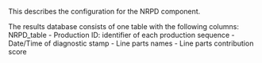 This describes the configuration for the NRPD component.

The results database consists of one table with the following columns:
   NRPD_table
      - Production ID:  identifier of each production sequence
      - Date/Time of diagnostic stamp
      - Line parts names
      - Line parts contribution score
   


